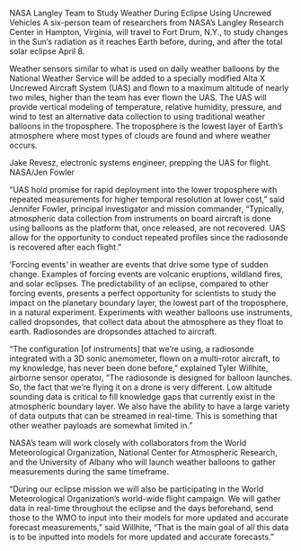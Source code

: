 NASA Langley Team to Study Weather During Eclipse Using Uncrewed Vehicles 
 A six-person team of researchers from NASA’s Langley Research Center in Hampton, Virginia, will travel to Fort Drum, N.Y., to study changes in the Sun’s radiation as it reaches Earth before, during, and after the total solar eclipse April 8.

Weather sensors similar to what is used on daily weather balloons by the National Weather Service will be added to a specially modified Alta X Uncrewed Aircraft System (UAS) and flown to a maximum altitude of nearly two miles, higher than the team has ever flown the UAS. The UAS will provide vertical modeling of temperature, relative humidity, pressure, and wind to test an alternative data collection to using traditional weather balloons in the troposphere. The troposphere is the lowest layer of Earth’s atmosphere where most types of clouds are found and where weather occurs.

Jake Revesz, electronic systems engineer, prepping the UAS for flight. NASA/Jen Fowler

“UAS hold promise for rapid deployment into the lower troposphere with repeated measurements for higher temporal resolution at lower cost,” said Jennifer Fowler, principal investigator and mission commander, “Typically, atmospheric data collection from instruments on board aircraft is done using balloons as the platform that, once released, are not recovered. UAS allow for the opportunity to conduct repeated profiles since the radiosonde is recovered after each flight.”

‘Forcing events’ in weather are events that drive some type of sudden change. Examples of forcing events are volcanic eruptions, wildland fires, and solar eclipses. The predictability of an eclipse, compared to other forcing events, presents a perfect opportunity for scientists to study the impact on the planetary boundary layer, the lowest part of the troposphere, in a natural experiment. Experiments with weather balloons use instruments, called dropsondes, that collect data about the atmosphere as they float to earth. Radiosondes are dropsondes attached to aircraft.

“The configuration [of instruments] that we’re using, a radiosonde integrated with a 3D sonic anemometer, flown on a multi-rotor aircraft, to my knowledge, has never been done before,” explained Tyler Willhite, airborne sensor operator, “The radiosonde is designed for balloon launches. So, the fact that we’re flying it on a drone is very different. Low altitude sounding data is critical to fill knowledge gaps that currently exist in the atmospheric boundary layer. We also have the ability to have a large variety of data outputs that can be streamed in real-time. This is something that other weather payloads are somewhat limited in.”

NASA’s team will work closely with collaborators from the World Meteorological Organization, National Center for Atmospheric Research, and the University of Albany who will launch weather balloons to gather measurements during the same timeframe.

“During our eclipse mission we will also be participating in the World Meteorological Organization’s world-wide flight campaign. We will gather data in real-time throughout the eclipse and the days beforehand, send those to the WMO to input into their models for more updated and accurate forecast measurements,” said Willhite, “That is the main goal of all this data is to be inputted into models for more updated and accurate forecasts.”